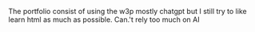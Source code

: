 The portfolio consist of using the w3p mostly chatgpt but I still try to like learn html as much as possible.
Can.'t rely too much on AI
